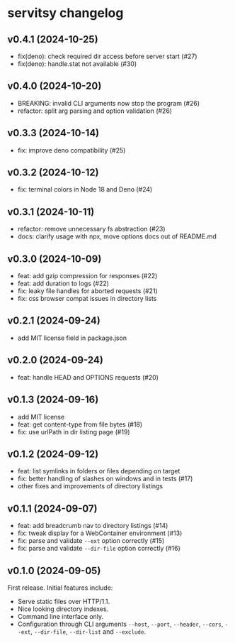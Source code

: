 # servitsy changelog

## v0.4.1 (2024-10-25)

- fix(deno): check required dir access before server start (#27)
- fix(deno): handle.stat not available (#30)

## v0.4.0 (2024-10-20)

- BREAKING: invalid CLI arguments now stop the program (#26)
- refactor: split arg parsing and option validation (#26)

## v0.3.3 (2024-10-14)

- fix: improve deno compatibility (#25)

## v0.3.2 (2024-10-12)

- fix: terminal colors in Node 18 and Deno (#24)

## v0.3.1 (2024-10-11)

- refactor: remove unnecessary fs abstraction (#23)
- docs: clarify usage with npx, move options docs out of README.md

## v0.3.0 (2024-10-09)

- feat: add gzip compression for responses (#22)
- feat: add duration to logs (#22)
- fix: leaky file handles for aborted requests (#21)
- fix: css browser compat issues in directory lists

## v0.2.1 (2024-09-24)

- add MIT license field in package.json

## v0.2.0 (2024-09-24)

- feat: handle HEAD and OPTIONS requests (#20) 

## v0.1.3 (2024-09-16)

- add MIT license
- feat: get content-type from file bytes (#18)
- fix: use urlPath in dir listing page (#19)

## v0.1.2 (2024-09-12)

- feat: list symlinks in folders or files depending on target
- fix: better handling of slashes on windows and in tests (#17)
- other fixes and improvements of directory listings

## v0.1.1 (2024-09-07)

- feat: add breadcrumb nav to directory listings (#14)
- fix: tweak display for a WebContainer environment (#13)
- fix: parse and validate `--ext` option correctly (#15)
- fix: parse and validate `--dir-file` option correctly (#16)

## v0.1.0 (2024-09-05)

First release. Initial features include:

- Serve static files over HTTP/1.1.
- Nice looking directory indexes.
- Command line interface only.
- Configuration through CLI arguments `--host`, `--port`, `--header`, `--cors`, `--ext`, `--dir-file`, `--dir-list` and `--exclude`.
